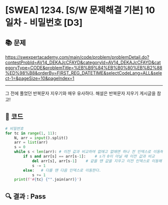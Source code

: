 # [SWEA] 1234. [S/W 문제해결 기본] 10일차 - 비밀번호 [D3]

## 📚 문제

https://swexpertacademy.com/main/code/problem/problemDetail.do?contestProbId=AV14_DEKAJcCFAYD&categoryId=AV14_DEKAJcCFAYD&categoryType=CODE&problemTitle=%EB%B9%84%EB%B0%80%EB%B2%88%ED%98%B8&orderBy=FIRST_REG_DATETIME&selectCodeLang=ALL&select-1=&pageSize=10&pageIndex=1

---

그 전에 풀었던 반복문자 지우기와 매우 유사하다. 해설은 반복문자 지우기 게시글을 참고!

## 📒 코드

```python
# 비밀번호
for tc in range(1, 11):
    N, arr = input().split()
    arr = list(arr)
    s = 0
    while s < len(arr): # 이전 값과 비교하여 없애고 없애면 하나 전 인덱스로 이동해 다시 확인
        if s and arr[s] == arr[s-1]:    # s가 0이 아닐 때 이전 값과 비교
            del arr[s], arr[s-1]    # 같을 땐 값을 지우고 이전 인덱스로 이동해 비교한다.
            s -= 1
        else:   # 다를 땐 다음 인덱스로 이동한다.
            s += 1
    print(f'#{tc} {"".join(arr)}')
```

## 🔍 결과 : Pass